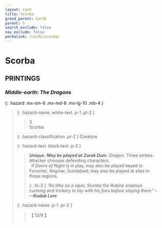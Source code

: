```yaml
---
layout: card
title: Scorba
grand_parent: Cards
parent: S
search_exclude: false
nav_exclude: false
permalink: /cards/scorba/
---
```


# Scorba


## PRINTINGS


### _Middle-earth: The Dragons_

{: .hazard .mx-sm-6 .mx-md-8 .mx-lg-10 .mb-4 }
> {: .hazard-name .white-text .p-1 .pl-2 }
> > <div class="hazard-mp">3</div>
> > <div class="card-name">Scorba</div>
>
> {: .hazard-classification .pr-2 }
> Creature
>
> {: .hazard-text .black-text .p-2 }
> > _**Unique.**_ ***May be played at Zarak Dum.*** _Dragon._ Three strikes. Attacker chooses defending characters. <br>&ensp;If _Doors of Night_ is in play, may also be played keyed to Forochel, Angmar, Gundabad; may also be played at sites in those regions. 
> > 
> > {: .fs-3 } 
> > _“As lithe as a viper, Scorba the Rubine employs cunning and trickery to toy with his foes before slaying them."_ ***---&#65279;Kuduk&nbsp;Lore*** 
>
> {: .hazard-name .p-1 .pr-2 }
> > <div class="card-shield">【 12/8 】</div>
> > <div class="card-corruption">&nbsp;</div>


